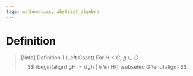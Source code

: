 ```yaml
---
tags: mathematics, abstract_algebra
---
```


# Definition

> [!info] Definition 1 (Left Coset)
> For $H \leq G$, $g \in G$
> $$
> \begin{align}
> gH := \{gh | h \in H\} \subseteq G
> \end{align}
> $$